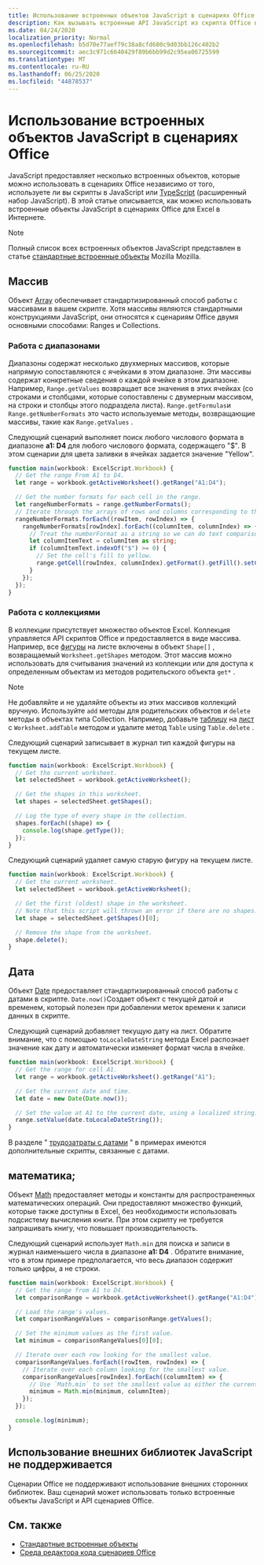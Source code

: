 ```yaml
---
title: Использование встроенных объектов JavaScript в сценариях Office
description: Как вызывать встроенные API JavaScript из скрипта Office в Excel в Интернете.
ms.date: 04/24/2020
localization_priority: Normal
ms.openlocfilehash: b5d70e77aef79c38a8cfd680c9d03bb126c402b2
ms.sourcegitcommit: aec3c971c6640429f89b6bb99d2c95ea06725599
ms.translationtype: MT
ms.contentlocale: ru-RU
ms.lasthandoff: 06/25/2020
ms.locfileid: "44878537"
---
```

# <a name="using-built-in-javascript-objects-in-office-scripts"></a>Использование встроенных объектов JavaScript в сценариях Office

JavaScript предоставляет несколько встроенных объектов, которые можно использовать в сценариях Office независимо от того, используете ли вы скрипты в JavaScript или [TypeScript](../overview/code-editor-environment.md) (расширенный набор JavaScript). В этой статье описывается, как можно использовать встроенные объекты JavaScript в сценариях Office для Excel в Интернете.

> [!NOTE]
> Полный список всех встроенных объектов JavaScript представлен в статье [стандартные встроенные объекты](https://developer.mozilla.org/docs/Web/JavaScript/Reference/Global_Objects) Mozilla Mozilla.

## <a name="array"></a>Массив

Объект [Array](https://developer.mozilla.org/docs/Web/JavaScript/Reference/Global_Objects/Array) обеспечивает стандартизированный способ работы с массивами в вашем скрипте. Хотя массивы являются стандартными конструкциями JavaScript, они относятся к сценариям Office двумя основными способами: Ranges и Collections.

### <a name="working-with-ranges"></a>Работа с диапазонами

Диапазоны содержат несколько двухмерных массивов, которые напрямую сопоставляются с ячейками в этом диапазоне. Эти массивы содержат конкретные сведения о каждой ячейке в этом диапазоне. Например, `Range.getValues` возвращает все значения в этих ячейках (со строками и столбцами, которые сопоставлены с двумерным массивом, на строки и столбцы этого подраздела листа). `Range.getFormulas`и `Range.getNumberFormats` это часто используемые методы, возвращающие массивы, такие как `Range.getValues` .

Следующий сценарий выполняет поиск любого числового формата в диапазоне **a1: D4** для любого числового формата, содержащего "$". В этом сценарии для цвета заливки в ячейках задается значение "Yellow".

```TypeScript
function main(workbook: ExcelScript.Workbook) {
  // Get the range From A1 to D4.
  let range = workbook.getActiveWorksheet().getRange("A1:D4");

  // Get the number formats for each cell in the range.
  let rangeNumberFormats = range.getNumberFormats();
  // Iterate through the arrays of rows and columns corresponding to those in the range.
  rangeNumberFormats.forEach((rowItem, rowIndex) => {
    rangeNumberFormats[rowIndex].forEach((columnItem, columnIndex) => {
      // Treat the numberFormat as a string so we can do text comparisons.
      let columnItemText = columnItem as string;
      if (columnItemText.indexOf("$") >= 0) {
        // Set the cell's fill to yellow.
        range.getCell(rowIndex, columnIndex).getFormat().getFill().setColor("yellow");
      }
    });
  });
}
```

### <a name="working-with-collections"></a>Работа с коллекциями

В коллекции присутствует множество объектов Excel. Коллекция управляется API скриптов Office и предоставляется в виде массива. Например, все [фигуры](/javascript/api/office-scripts/excel/excelscript.shape) на листе включены в объект `Shape[]` , возвращаемый `Worksheet.getShapes` методом. Этот массив можно использовать для считывания значений из коллекции или для доступа к определенным объектам из методов родительского объекта `get*` .

> [!NOTE]
> Не добавляйте и не удаляйте объекты из этих массивов коллекций вручную. Используйте `add` методы для родительских объектов и `delete` методы в объектах типа Collection. Например, добавьте [таблицу](/javascript/api/office-scripts/excel/excelscript.table) на [лист](/javascript/api/office-scripts/excel/excelscript.worksheet) с `Worksheet.addTable` методом и удалите метод `Table` using `Table.delete` .

Следующий сценарий записывает в журнал тип каждой фигуры на текущем листе.

```TypeScript
function main(workbook: ExcelScript.Workbook) {
  // Get the current worksheet.
  let selectedSheet = workbook.getActiveWorksheet();

  // Get the shapes in this worksheet.
  let shapes = selectedSheet.getShapes();

  // Log the type of every shape in the collection.
  shapes.forEach((shape) => {
    console.log(shape.getType());
  });
}
```

Следующий сценарий удаляет самую старую фигуру на текущем листе.

```Typescript
function main(workbook: ExcelScript.Workbook) {
  // Get the current worksheet.
  let selectedSheet = workbook.getActiveWorksheet();

  // Get the first (oldest) shape in the worksheet.
  // Note that this script will thrown an error if there are no shapes.
  let shape = selectedSheet.getShapes()[0];

  // Remove the shape from the worksheet.
  shape.delete();
}
```

## <a name="date"></a>Дата

Объект [Date](https://developer.mozilla.org/docs/Web/JavaScript/Reference/Global_Objects/Date) предоставляет стандартизированный способ работы с датами в скрипте. `Date.now()`Создает объект с текущей датой и временем, который полезен при добавлении меток времени к записи данных в скрипте.

Следующий сценарий добавляет текущую дату на лист. Обратите внимание, что с помощью `toLocaleDateString` метода Excel распознает значение как дату и автоматически изменяет формат числа в ячейке.

```TypeScript
function main(workbook: ExcelScript.Workbook) {
  // Get the range for cell A1.
  let range = workbook.getActiveWorksheet().getRange("A1");

  // Get the current date and time.
  let date = new Date(Date.now());

  // Set the value at A1 to the current date, using a localized string.
  range.setValue(date.toLocaleDateString());
}
```

В разделе " [трудозатраты с датами](../resources/excel-samples.md#work-with-dates) " в примерах имеются дополнительные скрипты, связанные с датами.

## <a name="math"></a>математика;

Объект [Math](https://developer.mozilla.org/docs/Web/JavaScript/Reference/Global_Objects/Math) предоставляет методы и константы для распространенных математических операций. Они предоставляют множество функций, которые также доступны в Excel, без необходимости использовать подсистему вычисления книги. При этом скрипту не требуется запрашивать книгу, что повышает производительность.

Следующий сценарий использует `Math.min` для поиска и записи в журнал наименьшего числа в диапазоне **a1: D4** . Обратите внимание, что в этом примере предполагается, что весь диапазон содержит только цифры, а не строки.

```TypeScript
function main(workbook: ExcelScript.Workbook) {
  // Get the range from A1 to D4.
  let comparisonRange = workbook.getActiveWorksheet().getRange("A1:D4");

  // Load the range's values.
  let comparisonRangeValues = comparisonRange.getValues();

  // Set the minimum values as the first value.
  let minimum = comparisonRangeValues[0][0];

  // Iterate over each row looking for the smallest value.
  comparisonRangeValues.forEach((rowItem, rowIndex) => {
    // Iterate over each column looking for the smallest value.
    comparisonRangeValues[rowIndex].forEach((columnItem) => {
      // Use `Math.min` to set the smallest value as either the current cell's value or the previous minimum.
      minimum = Math.min(minimum, columnItem);
    });
  });

  console.log(minimum);
}

```

## <a name="use-of-external-javascript-libraries-is-not-supported"></a>Использование внешних библиотек JavaScript не поддерживается

Сценарии Office не поддерживают использование внешних сторонних библиотек. Ваш сценарий может использовать только встроенные объекты JavaScript и API сценариев Office.

## <a name="see-also"></a>См. также

- [Стандартные встроенные объекты](https://developer.mozilla.org/docs/Web/JavaScript/Reference/Global_Objects)
- [Среда редактора кода сценариев Office](../overview/code-editor-environment.md)
